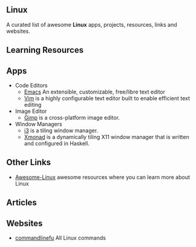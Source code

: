 ## Linux
A curated list of awesome **Linux** apps, projects, resources, links and websites.

## Learning Resources

## Apps
- Code Editors
  - [Emacs](https://www.gnu.org/software/emacs/) An extensible, customizable, free/libre text editor
  - [Vim](http://www.vim.org/) is a highly configurable text editor built to enable efficient text editing
- Image Editor
  - [Gimp](http://www.gimp.org/) is a cross-platform image editor.
- Window Managers
  - [i3](http://i3wm.org/) is a tiling window manager.
  - [Xmonad](http://xmonad.org/) is a dynamically tiling X11 window manager that is written and configured in Haskell.

## Other Links
- [Awesome-Linux](https://github.com/aleksandar-todorovic/awesome-linux) awesome resources where you can learn more about Linux

## Articles

## Websites
- [commandlinefu](http://www.commandlinefu.com/) All Linux commands